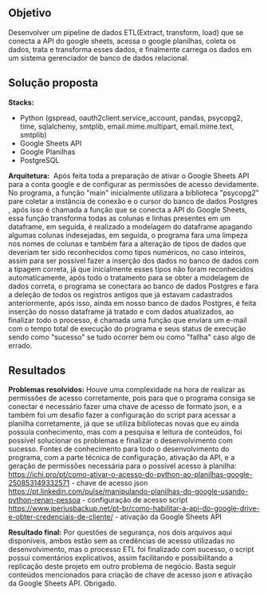 ## Objetivo
Desenvolver um pipeline de dados ETL(Extract, transform, load) que se conecta a API do google sheets, acessa o google planilhas, coleta os dados, trata e transforma esses dados, e finalmente carrega os dados em um sistema gerenciador de banco de dados relacional.

## Solução proposta
<b>Stacks:</b> 
- Python (gspread, oauth2client.service_account, pandas, psycopg2, time, sqlalchemy, smtplib, email.mime.multipart, email.mime.text, smtplib)
- Google Sheets API
- Google Planilhas
- PostgreSQL

<b>Arquitetura:</b>  Após feita toda a preparação de ativar o Google Sheets API para a conta google e de configurar as permissões de acesso devidamente. No programa, a função "main" inicialmente utilizara a biblioteca "psycopg2" pare coletar a instância de conexão e o cursor do banco de dados Postgres , após isso é chamada a função que se conecta a API do Google Sheets, essa função transforma todas as colunas e linhas presentes em um dataframe, em seguida, é realizado a modelagem do dataframe apagando algumas colunas indesejadas, em seguida, o programa fara uma limpeza nos nomes de colunas e também fara a alteração de tipos de dados que deveriam ter sido reconhecidos como tipos numéricos, no caso inteiros, assim para ser possível fazer a inserção dos dados no banco de dados com a tipagem correta, já que inicialmente esses tipos não foram reconhecidos automaticamente, após todo o tratamento para se obter a modelagem de dados correta, o programa se conectara ao banco de dados Postgres e fara a deleção de todos os registros antigos que já estavam cadastrados anteriormente, após isso, ainda em nosso banco de dados Postgres, é feita inserção do nosso dataframe já tratado e com dados atualizados, ao finalizar todo o processo, é chamada uma função que enviara um e-mail com o tempo total de execução do programa e seus status de execução sendo como "sucesso" se tudo ocorrer bem ou como "fallha" caso algo de errado.


## Resultados
<b>Problemas resolvidos:</b> Houve uma complexidade na hora de realizar as permissões de acesso corretamente, pois para que o programa consiga se conectar é necessário fazer uma chave de acesso de formato json,  e a também foi um desafio fazer a configuração do script para acessar a planilha corretamente, já que se utiliza bibliotecas novas que eu ainda possuía conhecimento, mas com a pesquisa e leitura de conteúdos, foi possível solucionar os problemas e finalizar o desenvolvimento com sucesso.
Fontes de conhecimento para todo o desenvolvimento do programa, com a parte técnica de configuração, ativação da API, e a geração de permissões necessária para o possível acesso à planilha:
https://ichi.pro/pt/como-ativar-o-acesso-do-python-ao-planilhas-google-250853149332571 - chave de acesso json
https://pt.linkedin.com/pulse/manipulando-planilhas-do-google-usando-python-renan-pessoa - configuração de acesso script
https://www.iperiusbackup.net/pt-br/como-habilitar-a-api-do-google-drive-e-obter-credenciais-de-cliente/ - ativação da Google Sheets API


<b>Resultado final:</b>
Por questões de segurança, nos dois arquivos aqui disponíveis, ambos estão sem as credências de acesso utilizadas no desenvolvimento, mas o processo ETL foi finalizado com sucesso, o script possui comentários explicativos, assim facilitando e possibilitando a replicação deste projeto em outro problema de negócio. Basta seguir conteúdos mencionados para criação de chave de acesso json e ativação da Google Sheets API. 
Obrigado.